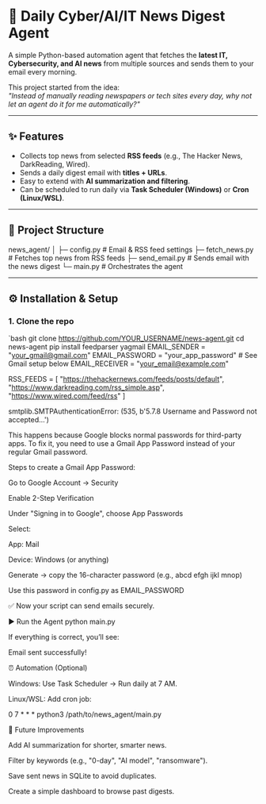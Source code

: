 # 🚀 Daily Cyber/AI/IT News Digest Agent

A simple Python-based automation agent that fetches the **latest IT, Cybersecurity, and AI news** from multiple sources and sends them to your email every morning.  

This project started from the idea:  
_"Instead of manually reading newspapers or tech sites every day, why not let an agent do it for me automatically?"_

---

## ✨ Features
- Collects top news from selected **RSS feeds** (e.g., The Hacker News, DarkReading, Wired).  
- Sends a daily digest email with **titles + URLs**.  
- Easy to extend with **AI summarization and filtering**.  
- Can be scheduled to run daily via **Task Scheduler (Windows)** or **Cron (Linux/WSL)**.  

---

## 📂 Project Structure
news_agent/
│
├─ config.py # Email & RSS feed settings
├─ fetch_news.py # Fetches top news from RSS feeds
├─ send_email.py # Sends email with the news digest
└─ main.py # Orchestrates the agent



---

## ⚙️ Installation & Setup

### 1. Clone the repo
`bash
git clone https://github.com/YOUR_USERNAME/news-agent.git
cd news-agent
pip install feedparser yagmail
EMAIL_SENDER = "your_gmail@gmail.com"
EMAIL_PASSWORD = "your_app_password"   # See Gmail setup below
EMAIL_RECEIVER = "your_email@example.com"

RSS_FEEDS = [
    "https://thehackernews.com/feeds/posts/default",
    "https://www.darkreading.com/rss_simple.asp",
    "https://www.wired.com/feed/rss"
]


smtplib.SMTPAuthenticationError: (535, b'5.7.8 Username and Password not accepted...')


This happens because Google blocks normal passwords for third-party apps.
To fix it, you need to use a Gmail App Password instead of your regular Gmail password.

Steps to create a Gmail App Password:

Go to Google Account → Security

Enable 2-Step Verification

Under "Signing in to Google", choose App Passwords

Select:

App: Mail

Device: Windows (or anything)

Generate → copy the 16-character password (e.g., abcd efgh ijkl mnop)

Use this password in config.py as EMAIL_PASSWORD

✅ Now your script can send emails securely.

▶️ Run the Agent
python main.py


If everything is correct, you’ll see:

Email sent successfully!

⏰ Automation (Optional)

Windows: Use Task Scheduler → Run daily at 7 AM.

Linux/WSL: Add cron job:

0 7 * * * python3 /path/to/news_agent/main.py

🔮 Future Improvements

Add AI summarization for shorter, smarter news.

Filter by keywords (e.g., "0-day", "AI model", "ransomware").

Save sent news in SQLite to avoid duplicates.

Create a simple dashboard to browse past digests.


